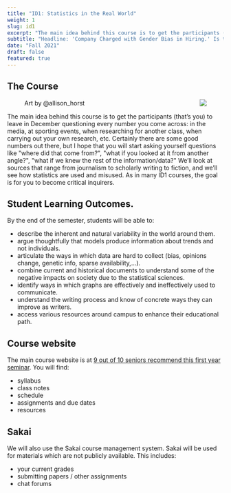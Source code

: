 ```yaml
---
title: "ID1: Statistics in the Real World"
weight: 1
slug: id1
excerpt: "The main idea behind this course is to get the participants (that’s you) to leave in December questioning every number you come across: in the media, at sporting events, when researching for another class, when carrying out your own research, etc."
subtitle: "Headline: 'Company Charged with Gender Bias in Hiring.' Is the company biased?  How can we tell?  What do we measure?  The research supporting the headline is probably less definitive than you’d expect.  In this course, we will investigate the practical, ethical, and philosophical issues raised by the use of statistics and algorithmic thinking in realms such as medicine, sports, the law, genetics, and economics.  We will explore issues from the mainstream media (newspapers, webpages, TV) as well as scientific articles in peer-reviewed journals.  To do all of this, we will consider a wide range of statistical topics as well as encountering a range of uses and abuses of statistics in the world today."
date: "Fall 2021"
draft: false
featured: true
---
```


## The Course

<figure>
<img src="summary_statistics_featured.png" align="right">
<figcaption>Art by @allison_horst</figcaption>
</figure>



The main idea behind this course is to get the participants (that’s you) to leave in December questioning every number you come across: in the media, at sporting events, when researching for another class, when carrying out your own research, etc. Certainly there are some good numbers out there, but I hope that you will start asking yourself questions like "where did that come from?", "what if you looked at it from another angle?", "what if we knew the rest of the information/data?" We’ll look at sources that range from journalism to scholarly writing to fiction, and we’ll see how statistics are used and misused. As in many ID1 courses, the goal is for you to become critical inquirers.

## Student Learning Outcomes.
By the end of the semester, students will be able to:

* describe the inherent and natural variability in the world around them.
* argue thoughtfully that models produce information about trends and not individuals.
* articulate the ways in which data are hard to collect (bias, opinions change, genetic info, sparse availability,...).
* combine current and historical documents to understand some of the negative impacts on society due to the statistical sciences.
* identify ways in which graphs are effectively and ineffectively used to communicate.
* understand the writing process and know of concrete ways they can improve as writers.
* access various resources around campus to enhance their educational path.


## Course website

The main course website is at [9 out of 10 seniors recommend this first year seminar](https://id1-stats-world.netlify.app/).  You will find:

* syllabus
* class notes
* schedule
* assignments and due dates
* resources


## Sakai

We will also use the Sakai course management system.  Sakai will be used for materials which are not publicly available.  This includes:

* your current grades
* submitting papers / other assignments
* chat forums


